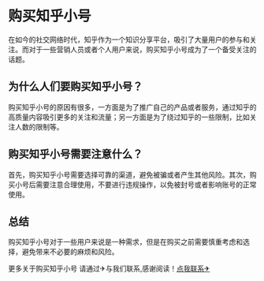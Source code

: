 # 购买知乎小号

在如今的社交网络时代，知乎作为一个知识分享平台，吸引了大量用户的参与和关注。而对于一些营销人员或者个人用户来说，购买知乎小号成为了一个备受关注的话题。

## 为什么人们要购买知乎小号？

购买知乎小号的原因有很多，一方面是为了推广自己的产品或者服务，通过知乎的高质量内容吸引更多的关注和流量；另一方面是为了绕过知乎的一些限制，比如关注人数的限制等。

## 购买知乎小号需要注意什么？

首先，购买知乎小号需要选择可靠的渠道，避免被骗或者产生其他风险。其次，购买小号后需要注意合理使用，不要进行违规操作，以免被封号或者影响账号的正常使用。

## 总结

购买知乎小号对于一些用户来说是一种需求，但是在购买之前需要慎重考虑和选择，避免带来不必要的麻烦和风险。

更多关于购买知乎小号 请通过✈与我们联系,感谢阅读！[点我联系✈](https://news.G208.com)